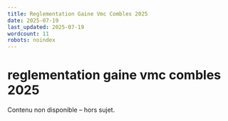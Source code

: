 ```yaml
---
title: Reglementation Gaine Vmc Combles 2025
date: 2025-07-19
last_updated: 2025-07-19
wordcount: 11
robots: noindex
---
```


# reglementation gaine vmc combles 2025

Contenu non disponible – hors sujet.